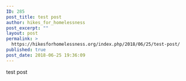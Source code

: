 ```yaml
---
ID: 285
post_title: test post
author: hikes_for_homelessness
post_excerpt: ""
layout: post
permalink: >
  https://hikesforhomelessness.org/index.php/2018/06/25/test-post/
published: true
post_date: 2018-06-25 19:36:09
---
```

test post